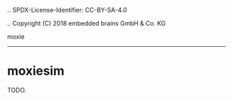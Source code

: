 .. SPDX-License-Identifier: CC-BY-SA-4.0

.. Copyright (C) 2018 embedded brains GmbH & Co. KG

moxie
*****

moxiesim
========

TODO.
